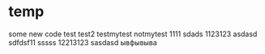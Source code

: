 # temp
some new code
test
test2
testmytest
notmytest
1111
sdads
1123123
asdasd
sdfdsf11
sssss
12213123
sasdasd
ывфывыва
